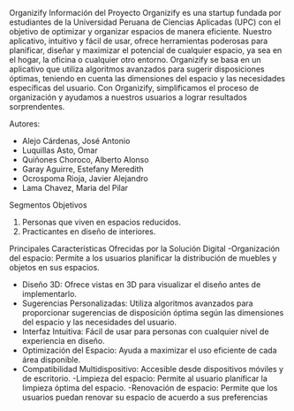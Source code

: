 Organizify
Información del Proyecto
Organizify es una startup fundada por estudiantes de la Universidad Peruana de Ciencias Aplicadas (UPC) con el objetivo de optimizar y organizar espacios de manera eficiente. Nuestro aplicativo, intuitivo y fácil de usar, ofrece herramientas poderosas para planificar, diseñar y maximizar el potencial de cualquier espacio, ya sea en el hogar, la oficina o cualquier otro entorno. Organizify se basa en un aplicativo que utiliza algoritmos avanzados para sugerir disposiciones óptimas, teniendo en cuenta las dimensiones del espacio y las necesidades específicas del usuario. Con Organizify, simplificamos el proceso de organización y ayudamos a nuestros usuarios a lograr resultados sorprendentes.

Autores:
- Alejo Cárdenas, José Antonio
- Luquillas Asto, Omar
- Quiñones Choroco, Alberto Alonso
- Garay Aguirre, Estefany Meredith
- Ocrospoma Rioja, Javier Alejandro
- Lama Chavez, Maria del Pilar

Segmentos Objetivos
1. Personas que viven en espacios reducidos.
2. Practicantes en diseño de interiores.

Principales Características Ofrecidas por la Solución Digital
-Organización del espacio: Permite a los usuarios planificar la distribución de muebles y objetos en sus espacios.
- Diseño 3D: Ofrece vistas en 3D para visualizar el diseño antes de implementarlo.
- Sugerencias Personalizadas: Utiliza algoritmos avanzados para proporcionar sugerencias de disposición óptima según las dimensiones del espacio y las necesidades del usuario.
- Interfaz Intuitiva: Fácil de usar para personas con cualquier nivel de experiencia en diseño.
- Optimización del Espacio: Ayuda a maximizar el uso eficiente de cada área disponible.
- Compatibilidad Multidispositivo: Accesible desde dispositivos móviles y de escritorio.
-Limpieza del espacio: Permite al usuario planificar la limpieza óptima del espacio.
-Renovación de espacio: Permite que los usuarios puedan renovar su espacio de acuerdo a sus preferencias
